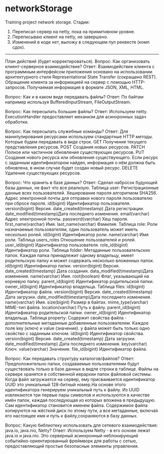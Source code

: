 # networkStorage
Training project network storage.
Стадии:
1. Переписал сервер на netty, пока на примитивном уровне.
2. Переписываю клиент на netty, не завершено.
3. Изменений в коде нет, выложу в следующем пул реквесте (комп сдох).


-----------------------------------------------------------------------------
План действий (будет корректироваться).
Вопрос:	Как организовать клиент-серверное взаимодействие?
Ответ:
	Взаимодействие клиента с программным интерфейсом приложения основано
	на использовании архитектурного стиля Representational State Transfer
	(сокращено REST). Обращение клиента за информацией на сервер с
	помощью	HTTP-запросов. Получаемая информация в формате JSON, XML, HTML.

Вопрос: Как и в каком виде передавать файлы?
Ответ:
	По байтам например используя BufferedInputStream, FileOutputStream.

Вопрос: Как пересылать большие файлы?
Ответ: 
	Используем netty. ExecutionHandler предоставляет механизм для асинхронных
	задач обработки.

Вопрос: Как пересылать служебные команды?
Ответ:
	Для манипулирования ресурсами используем стандартные HTTP методы.
	Которые будем передавать в виде строк.
	GET 	Получения текущего представления ресурсов.
	POST 	Создания новых ресурсов.
	PATCH	Полное или частичное обновления существующих ресурсов.
	PUT	Создания нового ресурса или обновления существующего.
		Если ресурс с заданным идентификатором найден, информация о
		нём должна быть обновлена, в ином случае будет создан новый ресурс.
	DELETE	Удаление существующих ресурсов.

Вопрос: Что хранить в базе данных?
Ответ:
Сделал набросок будующей базы данных, не факт что все реализую. 
Таблица user:
	Регистрационные данные всех пользователей.
	Хеширование пароля алгоритмом SHA256. Адрес электронной почты
	для отправки нового пароля пользователю при сбросе пароля.
	id(bigint)		Идентификатор пользователя.
	version(bigint)		Версия.
	date_created(timestamp)	Дата регистрации.
	date_modified(timestamp)Дата последнего изменения.
	email(varchar)		Адрес электронной почты.
	password(varchar)	Хеш пароля.
	first_name(varchar)	Имя.
	last_name(varchar)	Фамилия.
Таблица role:
	Роли назначаемые пользователям, один пользователь может иметь
	несколько ролей.
	id(bigint)		Идентификатор роли.
	name(varchar)		Имя роли.
Таблица users_roles
	Отношение пользователей и ролей.
	user_id(bigint)		Идентификатор пользователя.
	role_id(bigint)		Идентификатор роли.
Таблица folder:
	Метаданные пользовательских папок. Каждая папка принадлежит одному
	владельцу, имеет родительскую папку и может содержать несколько
	вложенных папок.
	id(bigint)		Идентификатор папки.
	version(bigint)		Версия.
	date_created(timestamp)	Дата создания.
	data_modified(timestamp)Дата изменения.
	name(varchar)		Имя.
	root(boolean)		Флаг, указывающий на корневую папку.
	parent_id(bigint)	Идентификатор родительской папки.
	owner_id(bigint)	Идентификатор владельца.
Таблица files:
	id(bigint)		Идентификатор файла.
	version(bigint)		Версия.
	date_created(timestamp)	Дата загрузки.
	date_modified(timestamp)Дата последнего изменения.
	name(varchar)		Имя.
	size(bigint)		Размер в байтах.
	mime_type(varchar)	MIME-тип файла.
	location(varchar)	Путь к файлу.
	parent_id(bigint)	Идентификатор родительской папки.
	owner_id(bigint)	Идентификатор владельца.
Таблица property:
	Содержит свойства файла - дополнительные метаданные добавленные пользователем.
	Каждое поле key (ключ) и value (значение). у файла может быть только
	одно свойство с заданным ключом.
	id(bigint)			Идентификатор свойства.
	version(bigint)			Версия.
	date_created(timestamp)		Дата загрузки.
	date_modified(timestamp)	Дата последнего изменения.
	key(varchar)			Ключ.
	value(varchar)			Значение.
	file_id(bigint)			Идентификатор файла.

Вопрос: Как передавать структуру каталогов/файлов?
Ответ:
	Предположительно папки, создаваемые пользователями будут существовать только
	в базе данных в видле строки в таблице. Файлы на сервере хранятся
	в собственной иерархии папок файловой системы.
	Когда файл загружается на сервер, ему присваивается идентификатор UUID
	это уникальный 128-битный номер.На основе этого идентификатора генерируем
	уникальный путь к файлу. Из UUID извлекаются три первые пары символов
	и используются в качестве имён папок, каждая последующая из которых
	вложена в предыдущую. Сам идентификатор становится именем файла.
	Содержимое файла копируются на жёсткий диск по этому пути, а все
	метаданные, включая его настоящее имя и путь к файлу,сохраняются в базу данных.

Вопрос: Какую библиотеку использовать для сетевого взаимодействия: java.io, java.nio, Netty?
Ответ:
	Используем Netty - в его основе лежат java.io и java.nio.
	Это серверный асинхронный неблокирующий	событийно-ориентированный
	фреймворк для работы с сетью, предоставляющий простые безопасные
	элементы управления.
